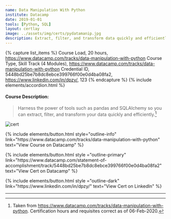 ```yaml
---
name: Data Manipulation With Python
institute: Datacamp
date: 2019-01-01
tools: [Python, SQL]
layout: certlay
image: ../assets/img/certs/pydatamanip.jpg
description: Extract, filter, and transform data quickly and efficiently
---
```


{% capture list_items %}
Course Load, 20 hours, https://www.datacamp.com/tracks/data-manipulation-with-python
Course Type, Skill Track (4 Modules), https://www.datacamp.com/tracks/data-manipulation-with-python
Credential ID, 5448bd25be7b8dc8ebce399766f00e0d4ba08fa2, https://www.linkedin.com/in/dpzy/, 123
{% endcapture %}
{% include elements/accordion.html %}

<!-- Long Desc -->
#### Course Description:
> Harness the power of tools such as pandas and SQLAlchemy so you can extract, filter, and transform your data quickly and efficiently.[^1]

<!-- End Desc -->

![cert]({{page.image}})

<p class="text-center">
{% include elements/button.html style="outline-info" link="https://www.datacamp.com/tracks/data-manipulation-with-python" text="View Course on Datacamp" %}
</p>

<p class="text-center">
{% include elements/button.html style ="outline-primary" link="https://www.datacamp.com/statement-of-accomplishment/track/5448bd25be7b8dc8ebce399766f00e0d4ba08fa2" text="View Cert on Datacamp" %}
</p>

<p class="text-center">
{% include elements/button.html style ="outline-dark" link="https://www.linkedin.com/in/dpzy/" text="View Cert on LinkedIn" %}
</p>

---

[^1]: Taken from <https://www.datacamp.com/tracks/data-manipulation-with-python>.  Certification hours and requisites correct as of 06-Feb-2020.
